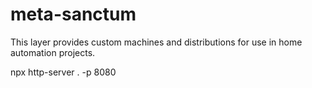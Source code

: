 # meta-sanctum
This layer provides custom machines and distributions for use in home automation projects.

npx http-server . -p 8080